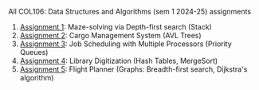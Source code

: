 All COL106: Data Structures and Algorithms (sem 1 2024-25) assignments
  1. [Assignment 1](https://github.com/ayaandroid/COL106-Assignments/tree/main/A1/.README): Maze-solving via Depth-first search (Stack)
  2. [Assignment 2](https://github.com/ayaandroid/COL106-Assignments/tree/main/A2/.README): Cargo Management System (AVL Trees)
  3. [Assignment 3](https://github.com/ayaandroid/COL106-Assignments/tree/main/A3/.README): Job Scheduling with Multiple Processors (Priority Queues)
  4. [Assignment 4](https://github.com/ayaandroid/COL106-Assignments/tree/main/A4/.README): Library Digitization (Hash Tables, MergeSort)
  5. [Assignment 5](https://github.com/ayaandroid/COL106-Assignments/tree/main/A5/.README): Flight Planner (Graphs: Breadth-first search, Dijkstra's algorithm)
